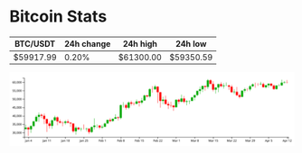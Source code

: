 # Bitcoin Stats

BTC/USDT|24h change|24h high|24h low|
|---|---|---|---|
|$59917.99|0.20%|$61300.00|$59350.59|

<img src="./chart.svg">
